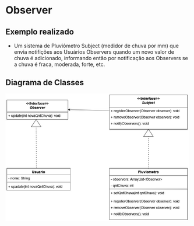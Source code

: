# Observer

## Exemplo realizado
- Um sistema de Pluviômetro Subject (medidor de chuva por mm) que envia notifições aos Usuários Observers quando um novo valor de chuva é adicionado, informando então por notificação aos Observers se a chuva é fraca, moderada, forte, etc.

## Diagrama de Classes
![UML Observer](https://github.com/SoSoJigsaw/bertoti/blob/main/Padroes%20de%20Projeto/Observer/UML/Observer.jpg)
